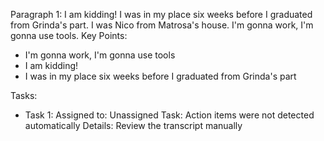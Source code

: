 Paragraph 1:
I am kidding! I was in my place six weeks before I graduated from Grinda's part. I was Nico from Matrosa's house. I'm gonna work, I'm gonna use tools.
Key Points:
- I'm gonna work, I'm gonna use tools
- I am kidding!
- I was in my place six weeks before I graduated from Grinda's part

Tasks:
- Task 1:
  Assigned to: Unassigned
  Task: Action items were not detected automatically
  Details: Review the transcript manually